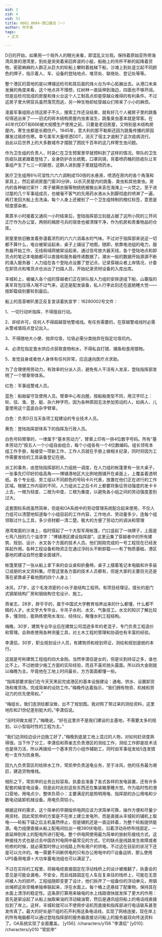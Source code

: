 ```yaml
---
aid: 2
zid: 4
uid: 51
title: 0002.0004-港口建设（一）
author: 吹牛者
tags: 
 - 正文

---
```




  D日的开始，如果用一个局外人的眼光来看，即混乱又壮观。保持着原始亚热带海湾风景的港湾里，到处是突突着来回奔波的小艇，船舶上的吊杆不断的起降着货物，密密麻麻的人群正从巨大的轮船上攀附着舷梯下船，沙滩上到处竖立起不同颜色的牌子，指示着人、车、设备的登陆地点、堆货处、联络处、登记处等等。

  整个港区的营地的是以博铺巡检司和其后面的烽火台为中心拓展出去。从港口未来发展的角度来看，这个地点并不理想，红树林一直延伸到海边，四面也不够开阔。但是巡检司现成的房屋和烽火台这个人工制高点却是穿越众难得的有利条件。不过这房子里大明官兵虽然落荒而逃，另一种生物却给穿越众们带来了小小的麻烦。

  凌晨军事组刚占领这房子不久，搜索工作还没结束，就有好几个人被房子里的跳蚤咬得逃出来了——旧式的砖木结构房屋内虫害滋生，跳蚤臭虫基本就是常客。在40年代DDT和666被大规模生产使用之前，只要是老旧房屋，又特别是木结构房屋内，寄生虫都是长期住户。1945年，意大利的那不勒斯还因为跳蚤传播的原因爆发过斑疹伤寒。幸亏美军大量喷洒DDT，消灭了宿主才遏制了这次疫病流行。自此以后世界上的大多数城市才摆脱了困扰千百年的这几样寄生虫问题。

  作为卫生组的负责人，时袅仁在卫生预案里早就预料到了这样的情况。带队的卫生防疫队就紧跟着登陆了，全身防护衣长统靴，口罩风镜，背着喷药桶的防疫队让军事组产生了七三一的联想，这群人进到屋子里就猛喷药水。

  医疗卫生组用6％可湿性六六六调制成150倍的水悬液，喷洒在房内的各个角落和家具上，然后紧闭房屋门窗30分钟，以杀灭房屋内的跳蚤、臭虫和其他害虫。房内的各种破烂家什：席子被褥衣服等物统统被搬出来丢在海滩上一火焚之。至于进过屋的几个军事组成员，也被毫不客气的先用药水液从头到脚彻底的喷淋了一遍，再打发回大船上去洗澡。每个人身上还被别了一个卫生组特制的橙红标签，意思是轻度感染者。

  熏蒸半小时接着又通风一小时结束后，登陆指挥部立刻就占据了这所小院的三开间正厅作为办公室，两侧的厢房弓兵的宿舍也被清理干净，作为机房和贵重物品的仓库。

  房屋里依旧散发着弥漫着浓烈的六六六消毒水的气味。不过对于指挥部来说这一切都不算什么，电台被架设起来，桌子上铺设了地图，随即，依靠电池组的电力，服务器开始工作，无线局域网被架设起来，通过信号放大器天线，各个登陆地点和卸货点的笔记本电脑都可以直接和服务器传递数据了。潮水一般的数据开始源源不断的涌入服务器：人力组在各个登陆点设置了登记点，记录穿越众者上岸情况，计委在卸货点和堆货点也派出了扫描人员，开始纪录资材设备的入库出库。

  丰城轮上，被编入各个组的穿越者们正在排队按人力组的安排逐组下船，山寨版的美军背包压得人喘不过气来，这还是配发装备，私人行李此刻还在底舱睡大觉——按卸载级别要轮到最后。

  船上的高音喇叭里正反复宣读着执宣字：16280002号文件：

  1、一切行动听指挥，不得擅自行动。

  2、非经许可，任何人不得超越营地警戒线。有任务需要的，在穿越警戒线时必需从警戒值班点登记出入。

  3、不得随地大小便、抛弃垃圾，垃圾必需分类抛弃在指定垃圾坑内。

  4、必须在指定食水供应点获取食物和水，不得私自打猎、捕鱼和食用猎物。

  5、发觉自身或者他人身体有任何异常，应迅速向医疗点求助。

  为了合理使用劳动力，有效率的分派人员，避免有人干活有人发呆，登陆指挥部发明了一个臂章带体系。

  红色：军事组警戒人员。

  蓝色：船舶留守及使用人员。臂章中心有白圈，按船舶类型不同，用汉字印上：轮、驳、渔、登、艇、杂六种字符。因为各种原因无法参加劳动的人，如病人、儿童使用这个蓝底白杂字臂章。

  白色：负责D日当天各项工程建设的专业技术人员。

  黄色：登陆指挥部体系下的指挥及行政人员。

  白色号码臂章的，一律属于“基本劳动力”，臂章上印有一排4位数字号码。所有“基本劳动力”按五人一个小组自由组合，每个小组各有一个4位数编码。组长领有本组工作手册，每接受一项新工作，工作人员就在手册上做相关纪录，同时将因为工作需要发给的工具装备登记在册。

  派工的事务，由登陆指挥部的人力组统一调度，在人力组的帐篷里有一张大桌子，一张事先打印好的临高角——博铺港地区大比例地图铺开在桌面上，上覆盖着透明纸。各个专业组、劳工组以不同颜色的号码卡片代表，放置在他们正在进行的工作区域。根据工作内容的不同，人力组派工之后卡片上都要将象征劳动强度的发卡卡上去，一根为轻度、二根为中度，三根为重度，以避免各小组之间的劳动强度差别过大。

  这套图标系统虽然简单，但是和OA系统中的劳动管理系统配合起来使用，不仅人力组可以清楚地知道每个小组目前的工作内容，工作地点、劳动量多少，连每个组领取过什么工具，多少资材都一清二楚。极大的方便了劳动力的调派和管理

  港湾南面的沙滩上，临时搭起了一个大型军用帐篷，门口竖起了一块牌子，上面是七弯八扭的几个油漆字：“博铺港区建设指挥部”。这里云集了穿越者中的所有建筑、规划、设计、水文各个方面的技术人员。他们刚刚完成的一号工程现在已经发挥起作用。各种工程设备和物资正在通过浮码头不断卸载——有了物质基础，港区基地的建设自然也要全面铺开。

  帐篷里摆了一张从船上拿下来的会议桌和折叠椅，桌子上摆着笔记本电脑和许多装订成册的水文资料集。尽管这里各方面的技术人员都有，但是大家的主要目光还是落在紧靠桌子看地图的四个人身上：

  冰风，27岁，这个毛发浓密的小伙子是结构工程师。有项目经理证。擅长的是门式钢架结构厂房和钢结构住宅设计、施工。

  燕雀志，28岁，胖乎乎的，属于中国式大学教育培养出来的什么都懂，什么都不精的人才。水文学大专毕业，半吊子水利、水文、气象技工。水文的知识了解比较多，懂测绘，能熟练使用水准仪、经纬仪，略懂水利工程结构。

  梅晚，30岁，建筑专业毕业后在建筑公司混迹多年的老混子，专门负责工程造价和管理。会熟练使用各种测量工具，对土木工程的管理和协调也有丰富的经验。

  李潇侣，30岁，职业规划设计人员，有建筑师和规划师证，测绘和规划是她的本行。

  这就是号称建筑工程组的四大金刚。当然李潇侣是女的，但是论到持证之多，谁也比不上。不过她很少施工方面的实际经验，而且不喜欢抛头露面。所以四大金刚就以梅晚为主。毕竟他在工地上时间最长，方方面面都懂一些。

  “指挥部要求我们在今天天黑前完成港区的基本设施建设：通电、供水、设置卸货场和堆货场。完成简单的设防工作。”梅晚传达着指示，“我们拥有物资、机械和劳动力的优先使用权。”

  “梅组长，我们连测绘都没做，出不了规划图。我对照了带过来的测绘资料，这里地形和21世纪差别挺大的。”李潇侣说。

  “没时间做太细了。”梅晚说，“好在这里并不是我们建设的主基地，不需要太多的规划。以小型临时性的工程为主。”

  “我们边测绘边设计边施工好了，”梅晚到底是工地上混过的人物，对如何赶进度熟得很。当下作了分工，李潇侣和燕雀志负责港区的测绘工作，测绘工作即是技术活也是体力活，所以再拨给一个基本劳力小组作辅助工，同时由军事组发给5连发猎枪一支作为防身用。

  田九九负责营区的给排水工作，常凯申负责送电业务，至于冰风，他的任务最为艰巨，建造货物堆栈。

  相形之下，常凯申的业务比较容易。执委会准备了各式各样的发电装置，还有许多配套的输变电设备，但是此时此刻这些东西还在集装箱里睡大觉。作为临时性的港口营地，用电点少，整体负荷小：主要满足的是照明用电、指挥部的办公用电和少数电动装卸机械设备。用电负荷较小。

  根据这样的需求，这个简单的早期版供电网应该力求简单可靠，操作方便和尽量少用资材。因此常凯申的方案是不在岸上建立发电所，而是直接从丰城轮的辅机上取电——轮船下锚之后主机虽然停止，但是辅机还是一直运转着，为整个轮船提供能源。电力组便直接从船上配电间拉出一根380伏电缆，沿着浮动舟桥布线固定，一直延伸到岸上的配电所进行配电。整个供电网使用最为简单的放射形接线方式。这种接线方式也是过去中国农村电网中最常见的方式。它的缺点是线路发生故障或者检修的时候，就必需暂时停止对线路上所有用户的供电。不过这在目前的状况下还是可以允许的。唯一需要不间断供电的只有办公用电中的IT设备运转，那么使用UPS备用电源＋大功率蓄电池组也可以满足了。

  不过在实际的工程里，将输电缆直接固定在浮动栈桥上的设计被推翻了，执委会的意见是可能会漏电，不安全，而且线路固定在人车反复来往的栈桥上，可能在无意间被人为的损坏。工程组随即变更了设计，他们拆开了一组备份的浮动单元，用钢丝绳把这些空桶单独串联起来，浮在水面上。每个桶上还悬挂了配重物，保持其在水面上漂浮的稳定性。这条原打算用来输电的水上线路很快就发挥了更大的作用：首先是架设起了从船上抽取柴油的浮动输油管，然后是通讯组将船上的电话线直接拉到了岸上。这样，丰城轮就可以不使用步话机而直接和指挥部进行电话联系甚至发传真了。最大的好处是IT组的石开利用这条电话线，实现了网络连接，现在岸上的所有电脑都可以通过登陆指挥部的服务器直接访问船上的服务器双向传送资料了。OA系统实现了全面覆盖。
[y156]: /characters/y156 "李潇侣"
[y010]: /characters/y010 "常凯申"


